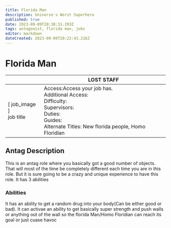 ```yaml
---
title: Florida Man
description: Universe's Worst Superhero
published: true
date: 2023-09-09T20:38:31.293Z
tags: antagonist, florida man, jobs
editor: markdown
dateCreated: 2023-09-09T20:22:43.216Z
---
```


# Florida Man

|                             | LOST STAFF                                                                                   |
|-----------------------------|----------------------------------------------------------------------------------------------|
| \[ job_image ]<br>job title | Access:Access your job has.<br>Additional Access:<br>Difficulty:<br>Supervisors:<br>Duties:<br>Guides:<br>Alternate Titles: New florida people, Homo Floridian |

## Antag Description
This is an antag role where you basically got a good number of objects. That will most of the time be completely different each time you are in this role. But it is sure going to be a crazy and unique experience to have this role. It has 3 abilities



### Abilities
It has an ability to get a random drug into your body(Can be either good or bad).
It can activae an ability to get basically super strength and push walls or anything out of the wall so the florida Man/Homo Floridian can reach its goal or just cuase havoc
